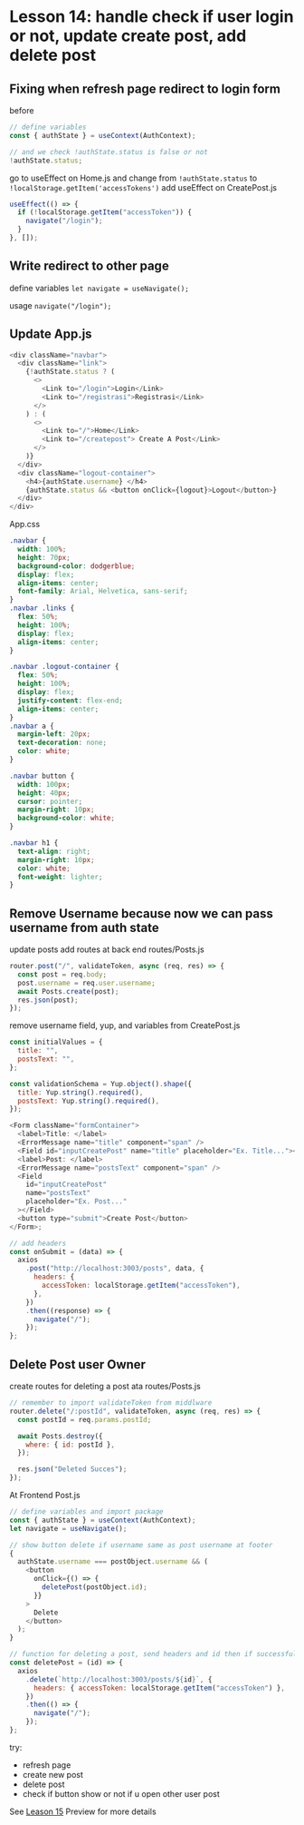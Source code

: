 # Lesson 14: handle check if user login or not, update create post, add delete post

## Fixing when refresh page redirect to login form

before

```javascript
// define variables
const { authState } = useContext(AuthContext);

// and we check !authState.status is false or not
!authState.status;
```

go to useEffect on Home.js and change from `!authState.status` to `!localStorage.getItem('accessTokens')`
add useEffect on CreatePost.js

```javascript
useEffect(() => {
  if (!localStorage.getItem("accessToken")) {
    navigate("/login");
  }
}, []);
```

## Write redirect to other page

define variables
`let navigate = useNavigate();`

usage
`navigate("/login");`

## Update App.js

```javascript
<div className="navbar">
  <div className="link">
    {!authState.status ? (
      <>
        <Link to="/login">Login</Link>
        <Link to="/registrasi">Registrasi</Link>
      </>
    ) : (
      <>
        <Link to="/">Home</Link>
        <Link to="/createpost"> Create A Post</Link>
      </>
    )}
  </div>
  <div className="logout-container">
    <h4>{authState.username} </h4>
    {authState.status && <button onClick={logout}>Logout</button>}
  </div>
</div>
```

App.css

```css
.navbar {
  width: 100%;
  height: 70px;
  background-color: dodgerblue;
  display: flex;
  align-items: center;
  font-family: Arial, Helvetica, sans-serif;
}
.navbar .links {
  flex: 50%;
  height: 100%;
  display: flex;
  align-items: center;
}

.navbar .logout-container {
  flex: 50%;
  height: 100%;
  display: flex;
  justify-content: flex-end;
  align-items: center;
}
.navbar a {
  margin-left: 20px;
  text-decoration: none;
  color: white;
}

.navbar button {
  width: 100px;
  height: 40px;
  cursor: pointer;
  margin-right: 10px;
  background-color: white;
}

.navbar h1 {
  text-align: right;
  margin-right: 10px;
  color: white;
  font-weight: lighter;
}
```

## Remove Username because now we can pass username from auth state

update posts add routes at back end routes/Posts.js

```javascript
router.post("/", validateToken, async (req, res) => {
  const post = req.body;
  post.username = req.user.username;
  await Posts.create(post);
  res.json(post);
});
```

remove username field, yup, and variables from CreatePost.js

```javascript
const initialValues = {
  title: "",
  postsText: "",
};

const validationSchema = Yup.object().shape({
  title: Yup.string().required(),
  postsText: Yup.string().required(),
});

<Form className="formContainer">
  <label>Title: </label>
  <ErrorMessage name="title" component="span" />
  <Field id="inputCreatePost" name="title" placeholder="Ex. Title..."></Field>
  <label>Post: </label>
  <ErrorMessage name="postsText" component="span" />
  <Field
    id="inputCreatePost"
    name="postsText"
    placeholder="Ex. Post..."
  ></Field>
  <button type="submit">Create Post</button>
</Form>;

// add headers
const onSubmit = (data) => {
  axios
    .post("http://localhost:3003/posts", data, {
      headers: {
        accessToken: localStorage.getItem("accessToken"),
      },
    })
    .then((response) => {
      navigate("/");
    });
};
```

## Delete Post user Owner

create routes for deleting a post ata routes/Posts.js

```javascript
// remember to import validateToken from middlware
router.delete("/:postId", validateToken, async (req, res) => {
  const postId = req.params.postId;

  await Posts.destroy({
    where: { id: postId },
  });

  res.json("Deleted Succes");
});
```

At Frontend Post.js

```javascript
// define variables and import package
const { authState } = useContext(AuthContext);
let navigate = useNavigate();

// show button delete if username same as post username at footer
{
  authState.username === postObject.username && (
    <button
      onClick={() => {
        deletePost(postObject.id);
      }}
    >
      Delete
    </button>
  );
}

// function for deleting a post, send headers and id then if successful redirect to home page
const deletePost = (id) => {
  axios
    .delete(`http://localhost:3003/posts/${id}`, {
      headers: { accessToken: localStorage.getItem("accessToken") },
    })
    .then(() => {
      navigate("/");
    });
};
```

try:

- refresh page
- create new post
- delete post
- check if button show or not if u open other user post

See [Leason 15](https://lesson12.com) Preview for more details
